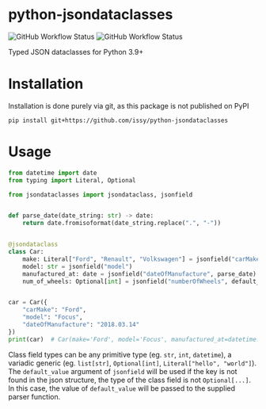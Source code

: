 # python-jsondataclasses

![GitHub Workflow Status](https://img.shields.io/github/actions/workflow/status/issy/python-jsondataclasses/lint.yml)
![GitHub Workflow Status](https://img.shields.io/github/actions/workflow/status/issy/python-jsondataclasses/unit-tests.yml?label=tests)

Typed JSON dataclasses for Python 3.9+

# Installation

Installation is done purely via git, as this package is not published on PyPI

`pip install git+https://github.com/issy/python-jsondataclasses`

# Usage

```py
from datetime import date
from typing import Literal, Optional

from jsondataclasses import jsondataclass, jsonfield


def parse_date(date_string: str) -> date:
    return date.fromisoformat(date_string.replace(".", "-"))


@jsondataclass
class Car:
    make: Literal["Ford", "Renault", "Volkswagen"] = jsonfield("carMake")
    model: str = jsonfield("model")
    manufactured_at: date = jsonfield("dateOfManufacture", parse_date)
    num_of_wheels: Optional[int] = jsonfield("numberOfWheels", default_value=4)


car = Car({
    "carMake": "Ford",
    "model": "Focus",
    "dateOfManufacture": "2018.03.14"
})
print(car)  # Car(make='Ford', model='Focus', manufactured_at=datetime.date(2018, 3, 14), num_of_wheels=4)
```

Class field types can be any primitive type (eg. `str`, `int`, `datetime`), a variadic generic (eg. `list[str]`, `Optional[int]`, `Literal["hello", "world"]`). The `default_value` argument of `jsonfield` will be used if the key is not found in the json structure, the type of the class field is not `Optional[...]`. In this case, the value of `default_value` will be passed to the supplied parser function.
